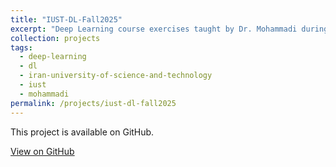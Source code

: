 ```yaml
---
title: "IUST-DL-Fall2025"
excerpt: "Deep Learning course exercises taught by Dr. Mohammadi during the Fall 2025 semester in the Master’s program in Artificial Intelligence at the Iran University of Science and Technology"
collection: projects
tags:
  - deep-learning
  - dl
  - iran-university-of-science-and-technology
  - iust
  - mohammadi
permalink: /projects/iust-dl-fall2025
---
```


This project is available on GitHub.

[View on GitHub](https://github.com/Rahmat-ML/IUST-DL-Fall2025)